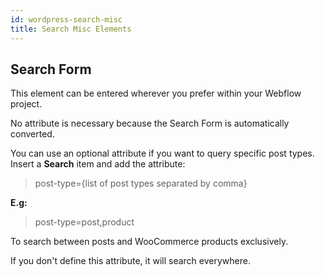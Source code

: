 ```yaml
---
id: wordpress-search-misc
title: Search Misc Elements
---
```


## Search Form
This element can be entered wherever you prefer within your Webflow project.

No attribute is necessary because the Search Form is automatically converted. 

You can use an optional attribute if you want to query specific post types. 
Insert a **Search** item and add the attribute:

> post-type={list of post types separated by comma}

**E.g:** 
> post-type=post,product

To search between posts and WooCommerce products exclusively. 

If you don't define this attribute, it will search everywhere.
